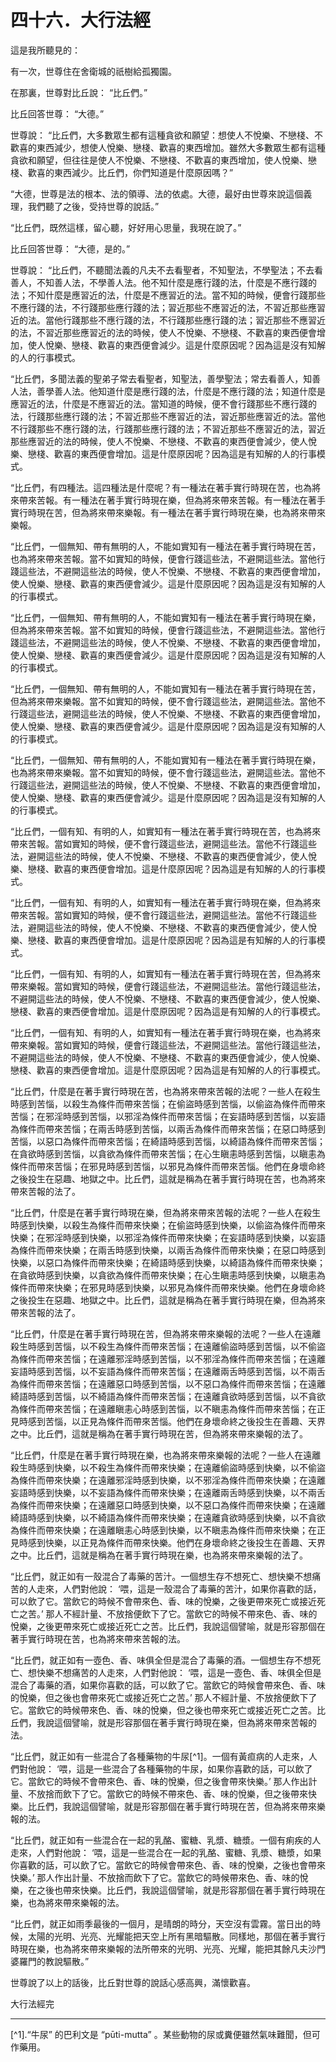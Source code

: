 # 四十六．大行法經

這是我所聽見的：

有一次，世尊住在舍衛城的祇樹給孤獨園。

在那裏，世尊對比丘說： “比丘們。”

比丘回答世尊： “大德。”

世尊說： “比丘們，大多數眾生都有這種貪欲和願望：想使人不悅樂、不戀棧、不歡喜的東西減少，想使人悅樂、戀棧、歡喜的東西增加。雖然大多數眾生都有這種貪欲和願望，但往往是使人不悅樂、不戀棧、不歡喜的東西增加，使人悅樂、戀棧、歡喜的東西減少。比丘們，你們知道是什麼原因嗎？”

“大德，世尊是法的根本、法的領導、法的依處。大德，最好由世尊來說這個義理，我們聽了之後，受持世尊的說話。”

“比丘們，既然這樣，留心聽，好好用心思量，我現在說了。”

比丘回答世尊： “大德，是的。”

世尊說： “比丘們，不聽聞法義的凡夫不去看聖者，不知聖法，不學聖法；不去看善人，不知善人法，不學善人法。他不知什麼是應行踐的法，什麼是不應行踐的法；不知什麼是應習近的法，什麼是不應習近的法。當不知的時候，便會行踐那些不應行踐的法，不行踐那些應行踐的法；習近那些不應習近的法，不習近那些應習近的法。當他行踐那些不應行踐的法，不行踐那些應行踐的法；習近那些不應習近的法，不習近那些應習近的法的時候，使人不悅樂、不戀棧、不歡喜的東西便會增加，使人悅樂、戀棧、歡喜的東西便會減少。這是什麼原因呢？因為這是沒有知解的人的行事模式。

“比丘們，多聞法義的聖弟子常去看聖者，知聖法，善學聖法；常去看善人，知善人法，善學善人法。他知道什麼是應行踐的法，什麼是不應行踐的法；知道什麼是應習近的法，什麼是不應習近的法。當知道的時候，便不會行踐那些不應行踐的法，行踐那些應行踐的法；不習近那些不應習近的法，習近那些應習近的法。當他不行踐那些不應行踐的法，行踐那些應行踐的法；不習近那些不應習近的法，習近那些應習近的法的時候，使人不悅樂、不戀棧、不歡喜的東西便會減少，使人悅樂、戀棧、歡喜的東西便會增加。這是什麼原因呢？因為這是有知解的人的行事模式。

“比丘們，有四種法。這四種法是什麼呢？有一種法在著手實行時現在苦，也為將來帶來苦報。有一種法在著手實行時現在樂，但為將來帶來苦報。有一種法在著手實行時現在苦，但為將來帶來樂報。有一種法在著手實行時現在樂，也為將來帶來樂報。

“比丘們，一個無知、帶有無明的人，不能如實知有一種法在著手實行時現在苦，也為將來帶來苦報。當不如實知的時候，便會行踐這些法，不避開這些法。當他行踐這些法，不避開這些法的時候，使人不悅樂、不戀棧、不歡喜的東西便會增加，使人悅樂、戀棧、歡喜的東西便會減少。這是什麼原因呢？因為這是沒有知解的人的行事模式。

“比丘們，一個無知、帶有無明的人，不能如實知有一種法在著手實行時現在樂，但為將來帶來苦報。當不如實知的時候，便會行踐這些法，不避開這些法。當他行踐這些法，不避開這些法的時候，使人不悅樂、不戀棧、不歡喜的東西便會增加，使人悅樂、戀棧、歡喜的東西便會減少。這是什麼原因呢？因為這是沒有知解的人的行事模式。

“比丘們，一個無知、帶有無明的人，不能如實知有一種法在著手實行時現在苦，但為將來帶來樂報。當不如實知的時候，便不會行踐這些法，避開這些法。當他不行踐這些法，避開這些法的時候，使人不悅樂、不戀棧、不歡喜的東西便會增加，使人悅樂、戀棧、歡喜的東西便會減少。這是什麼原因呢？因為這是沒有知解的人的行事模式。

“比丘們，一個無知、帶有無明的人，不能如實知有一種法在著手實行時現在樂，也為將來帶來樂報。當不如實知的時候，便不會行踐這些法，避開這些法。當他不行踐這些法，避開這些法的時候，使人不悅樂、不戀棧、不歡喜的東西便會增加，使人悅樂、戀棧、歡喜的東西便會減少。這是什麼原因呢？因為這是沒有知解的人的行事模式。

“比丘們，一個有知、有明的人，如實知有一種法在著手實行時現在苦，也為將來帶來苦報。當如實知的時候，便不會行踐這些法，避開這些法。當他不行踐這些法，避開這些法的時候，使人不悅樂、不戀棧、不歡喜的東西便會減少，使人悅樂、戀棧、歡喜的東西便會增加。這是什麼原因呢？因為這是有知解的人的行事模式。

“比丘們，一個有知、有明的人，如實知有一種法在著手實行時現在樂，但為將來帶來苦報。當如實知的時候，便不會行踐這些法，避開這些法。當他不行踐這些法，避開這些法的時候，使人不悅樂、不戀棧、不歡喜的東西便會減少，使人悅樂、戀棧、歡喜的東西便會增加。這是什麼原因呢？因為這是有知解的人的行事模式。

“比丘們，一個有知、有明的人，如實知有一種法在著手實行時現在苦，但為將來帶來樂報。當如實知的時候，便會行踐這些法，不避開這些法。當他行踐這些法，不避開這些法的時候，使人不悅樂、不戀棧、不歡喜的東西便會減少，使人悅樂、戀棧、歡喜的東西便會增加。這是什麼原因呢？因為這是有知解的人的行事模式。

“比丘們，一個有知、有明的人，如實知有一種法在著手實行時現在樂，也為將來帶來樂報。當如實知的時候，便會行踐這些法，不避開這些法。當他行踐這些法，不避開這些法的時候，使人不悅樂、不戀棧、不歡喜的東西便會減少，使人悅樂、戀棧、歡喜的東西便會增加。這是什麼原因呢？因為這是有知解的人的行事模式。

“比丘們，什麼是在著手實行時現在苦，也為將來帶來苦報的法呢？一些人在殺生時感到苦惱，以殺生為條件而帶來苦惱；在偷盜時感到苦惱，以偷盜為條件而帶來苦惱；在邪淫時感到苦惱，以邪淫為條件而帶來苦惱；在妄語時感到苦惱，以妄語為條件而帶來苦惱；在兩舌時感到苦惱，以兩舌為條件而帶來苦惱；在惡口時感到苦惱，以惡口為條件而帶來苦惱；在綺語時感到苦惱，以綺語為條件而帶來苦惱；在貪欲時感到苦惱，以貪欲為條件而帶來苦惱；在心生瞋恚時感到苦惱，以瞋恚為條件而帶來苦惱；在邪見時感到苦惱，以邪見為條件而帶來苦惱。他們在身壞命終之後投生在惡趣、地獄之中。比丘們，這就是稱為在著手實行時現在苦，也為將來帶來苦報的法了。

“比丘們，什麼是在著手實行時現在樂，但為將來帶來苦報的法呢？一些人在殺生時感到快樂，以殺生為條件而帶來快樂；在偷盜時感到快樂，以偷盜為條件而帶來快樂；在邪淫時感到快樂，以邪淫為條件而帶來快樂；在妄語時感到快樂，以妄語為條件而帶來快樂；在兩舌時感到快樂，以兩舌為條件而帶來快樂；在惡口時感到快樂，以惡口為條件而帶來快樂；在綺語時感到快樂，以綺語為條件而帶來快樂；在貪欲時感到快樂，以貪欲為條件而帶來快樂；在心生瞋恚時感到快樂，以瞋恚為條件而帶來快樂；在邪見時感到快樂，以邪見為條件而帶來快樂。他們在身壞命終之後投生在惡趣、地獄之中。比丘們，這就是稱為在著手實行時現在樂，但為將來帶來苦報的法了。

“比丘們，什麼是在著手實行時現在苦，但為將來帶來樂報的法呢？一些人在遠離殺生時感到苦惱，以不殺生為條件而帶來苦惱；在遠離偷盜時感到苦惱，以不偷盜為條件而帶來苦惱；在遠離邪淫時感到苦惱，以不邪淫為條件而帶來苦惱；在遠離妄語時感到苦惱，以不妄語為條件而帶來苦惱；在遠離兩舌時感到苦惱，以不兩舌為條件而帶來苦惱；在遠離惡口時感到苦惱，以不惡口為條件而帶來苦惱；在遠離綺語時感到苦惱，以不綺語為條件而帶來苦惱；在遠離貪欲時感到苦惱，以不貪欲為條件而帶來苦惱；在遠離瞋恚心時感到苦惱，以不瞋恚為條件而帶來苦惱；在正見時感到苦惱，以正見為條件而帶來苦惱。他們在身壞命終之後投生在善趣、天界之中。比丘們，這就是稱為在著手實行時現在苦，但為將來帶來樂報的法了。

“比丘們，什麼是在著手實行時現在樂，也為將來帶來樂報的法呢？一些人在遠離殺生時感到快樂，以不殺生為條件而帶來快樂；在遠離偷盜時感到快樂，以不偷盜為條件而帶來快樂；在遠離邪淫時感到快樂，以不邪淫為條件而帶來快樂；在遠離妄語時感到快樂，以不妄語為條件而帶來快樂；在遠離兩舌時感到快樂，以不兩舌為條件而帶來快樂；在遠離惡口時感到快樂，以不惡口為條件而帶來快樂；在遠離綺語時感到快樂，以不綺語為條件而帶來快樂；在遠離貪欲時感到快樂，以不貪欲為條件而帶來快樂；在遠離瞋恚心時感到快樂，以不瞋恚為條件而帶來快樂；在正見時感到快樂，以正見為條件而帶來快樂。他們在身壞命終之後投生在善趣、天界之中。比丘們，這就是稱為在著手實行時現在樂，也為將來帶來樂報的法了。

“比丘們，就正如有一殼混合了毒藥的苦汁。一個想生存不想死亡、想快樂不想痛苦的人走來，人們對他說： ‘喂，這是一殼混合了毒藥的苦汁，如果你喜歡的話，可以飲了它。當飲它的時候不會帶來色、香、味的悅樂，之後更帶來死亡或接近死亡之苦。’ 那人不經計量、不放捨便飲下了它。當飲它的時候不帶來色、香、味的悅樂，之後更帶來死亡或接近死亡之苦。比丘們，我說這個譬喻，就是形容那個在著手實行時現在苦，也為將來帶來苦報的法。

“比丘們，就正如有一壺色、香、味俱全但是混合了毒藥的酒。一個想生存不想死亡、想快樂不想痛苦的人走來，人們對他說： ‘喂，這是一壺色、香、味俱全但是混合了毒藥的酒，如果你喜歡的話，可以飲了它。當飲它的時候會帶來色、香、味的悅樂，但之後也會帶來死亡或接近死亡之苦。’ 那人不經計量、不放捨便飲下了它。當飲它的時候帶來色、香、味的悅樂，但之後也帶來死亡或接近死亡之苦。比丘們，我說這個譬喻，就是形容那個在著手實行時現在樂，但為將來帶來苦報的法。

“比丘們，就正如有一些混合了各種藥物的牛尿[^1]。一個有黃疸病的人走來，人們對他說： ‘喂，這是一些混合了各種藥物的牛尿，如果你喜歡的話，可以飲了它。當飲它的時候不會帶來色、香、味的悅樂，但之後會帶來快樂。’ 那人作出計量、不放捨而飲下了它。當飲它的時候不帶來色、香、味的悅樂，但之後帶來快樂。比丘們，我說這個譬喻，就是形容那個在著手實行時現在苦，但為將來帶來樂報的法。

“比丘們，就正如有一些混合在一起的乳酪、蜜糖、乳漿、糖漿。一個有痢疾的人走來，人們對他說： ‘喂，這是一些混合在一起的乳酪、蜜糖、乳漿、糖漿，如果你喜歡的話，可以飲了它。當飲它的時候會帶來色、香、味的悅樂，之後也會帶來快樂。’ 那人作出計量、不放捨而飲下了它。當飲它的時候帶來色、香、味的悅樂，在之後也帶來快樂。比丘們，我說這個譬喻，就是形容那個在著手實行時現在樂，也為將來帶來樂報的法。

“比丘們，就正如雨季最後的一個月，是晴朗的時分，天空沒有雲霧。當日出的時候，太陽的光明、光亮、光耀能把天空上所有黑暗驅散。同樣地，那個在著手實行時現在樂，也為將來帶來樂報的法所帶來的光明、光亮、光耀，能把其餘凡夫沙門婆羅門的教說驅散。”

世尊說了以上的話後，比丘對世尊的說話心感高興，滿懷歡喜。

大行法經完

---

[^1].“牛尿” 的巴利文是 “pūti-mutta” 。某些動物的尿或糞便雖然氣味難聞，但可作藥用。 

